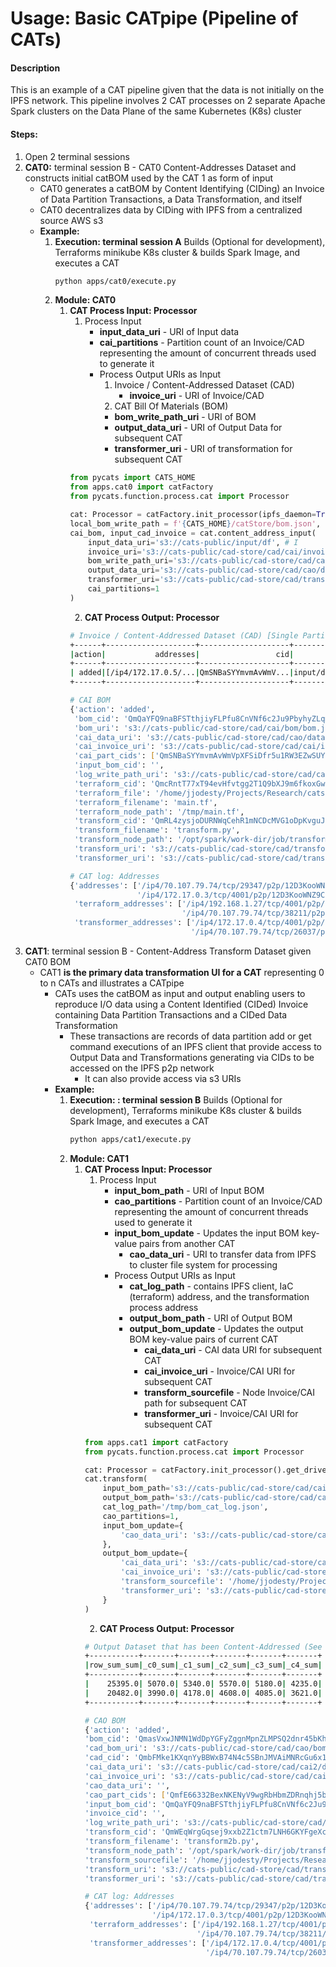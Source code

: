 # Usage: Basic CATpipe (Pipeline of CATs)

#### Description

This is an example of a CAT pipeline given that the data is not initially on the IPFS network. This pipeline involves 2 
CAT processes on 2 separate Apache Spark clusters on the Data Plane of the same Kubernetes (K8s) cluster

#### Steps:
1. Open 2 terminal sessions
2. **CAT0:** terminal session B - CAT0 Content-Addresses Dataset and constructs initial catBOM used by the CAT 1 as form
of input
   * CAT0 generates a catBOM by Content Identifying (CIDing) an Invoice of Data Partition Transactions, a Data 
       Transformation, and itself
   * CAT0 decentralizes data by CIDing with IPFS from a centralized source AWS s3
   * **Example:**
     1. **Execution: terminal session A**
         Builds (Optional for development), Terraforms minikube K8s cluster & builds Spark Image, and executes a CAT
         ```bash
         python apps/cat0/execute.py
         ```
     2. **Module: CAT0**
        1. **CAT Process Input: Processor**
           1. Process Input
              * **input_data_uri** - URI of Input data
              * **cai_partitions** - Partition count of an Invoice/CAD representing the amount of concurrent threads used 
              to generate it
              * Process Output URIs as Input
                 1. Invoice / Content-Addressed Dataset (CAD)
                    * **invoice_uri** - URI of Invoice/CAD
                 2. CAT Bill Of Materials (BOM) 
                   * **bom_write_path_uri** - URI of BOM
                   * **output_data_uri** - URI of Output Data for subsequent CAT
                   * **transformer_uri** - URI of transformation for subsequent CAT
           ```python
           from pycats import CATS_HOME
           from apps.cat0 import catFactory
           from pycats.function.process.cat import Processor

           cat: Processor = catFactory.init_processor(ipfs_daemon=True)
           local_bom_write_path = f'{CATS_HOME}/catStore/bom.json',
           cai_bom, input_cad_invoice = cat.content_address_input(
               input_data_uri='s3://cats-public/input/df', # I
               invoice_uri='s3://cats-public/cad-store/cad/cai/invoices', # O
               bom_write_path_uri='s3://cats-public/cad-store/cad/cai/bom/bom.json', # O
               output_data_uri='s3://cats-public/cad-store/cad/cao/data', # I/O
               transformer_uri='s3://cats-public/cad-store/cad/transformation/transform.py', # I/O
               cai_partitions=1
           )
           ```     
           2. **CAT Process Output: Processor**
           ```bash
           # Invoice / Content-Addressed Dataset (CAD) [Single Partition]
           +------+--------------------+--------------------+--------------------+---------------+
           |action|           addresses|                 cid|            file_key|       filename|
           +------+--------------------+--------------------+--------------------+---------------+
           | added|[/ip4/172.17.0.5/...|QmSNBaSYYmvmAvWmV...|input/df_json_0/p...|part-00000.json|
           +------+--------------------+--------------------+--------------------+---------------+

           # CAI BOM
           {'action': 'added',
            'bom_cid': 'QmQaYFQ9naBFSTthjiyFLPfu8CnVNf6c2Ju9PbyhyZLqmb',
            'bom_uri': 's3://cats-public/cad-store/cad/cai/bom/bom.json',
            'cai_data_uri': 's3://cats-public/cad-store/cad/cao/data',
            'cai_invoice_uri': 's3://cats-public/cad-store/cad/cai/invoices',
            'cai_part_cids': ['QmSNBaSYYmvmAvWmVpXFSiDfr5u1RW3EZwSUYkibwbG6BZ'],
            'input_bom_cid': '',
            'log_write_path_uri': 's3://cats-public/cad-store/cad/cai/bom/bom_cat_log.json',
            'terraform_cid': 'QmcRntT77xT94evHfvtgg2T1Q9bXJ9m6fkoxGwaWawkZD2',
            'terraform_file': '/home/jjodesty/Projects/Research/cats/main.tf',
            'terraform_filename': 'main.tf',
            'terraform_node_path': '/tmp/main.tf',
            'transform_cid': 'QmRL4zysjoDURNWqCehR1mNCDcMVG1oDpKvguJSmnyhb1e',
            'transform_filename': 'transform.py',
            'transform_node_path': '/opt/spark/work-dir/job/transformation/transform.py',
            'transform_uri': 's3://cats-public/cad-store/cad/transformation/transform.py',
            'transformer_uri': 's3://cats-public/cad-store/cad/transformation/transform.py'}

           # CAT log: Addresses
           {'addresses': ['/ip4/70.107.79.74/tcp/29347/p2p/12D3KooWNZ9C3mHTwZMYwnwcYWn8wbEkNRRFS4Ze27QnuK1jAB1R',
                          '/ip4/172.17.0.3/tcp/4001/p2p/12D3KooWNZ9C3mHTwZMYwnwcYWn8wbEkNRRFS4Ze27QnuK1jAB1R'],
            'terraform_addresses': ['/ip4/192.168.1.27/tcp/4001/p2p/12D3KooWMqjgHjaxpHqQUuBrzPJS7nM1QLQ2tTHZoLYEVVqEbdyD',
                                    '/ip4/70.107.79.74/tcp/38211/p2p/12D3KooWMqjgHjaxpHqQUuBrzPJS7nM1QLQ2tTHZoLYEVVqEbdyD'],
            'transformer_addresses': ['/ip4/172.17.0.4/tcp/4001/p2p/12D3KooWPuCynRm1Xm1tTxzcQatwHjajNteTPdcczU7h1EG2osyG',
                                      '/ip4/70.107.79.74/tcp/26037/p2p/12D3KooWPuCynRm1Xm1tTxzcQatwHjajNteTPdcczU7h1EG2osyG']} 
           ```
4. **CAT1**: terminal session B - Content-Address Transform Dataset given CAT0 BOM
   * CAT1 **is the primary data transformation UI for a CAT** representing 0 to n CATs and illustrates a CATpipe
     * CATs uses the catBOM as input and output enabling users to reproduce I/O data using a Content Identified (CIDed) 
     Invoice containing Data Partition Transactions and a CIDed Data Transformation 
       * These transactions are records of data partition add or get command executions of an IPFS client that provide 
       access to Output Data and Transformations generating via CIDs to be accessed on the IPFS p2p network
         * It can also provide access via s3 URIs
     * **Example:**
       1. **Execution: : terminal session B**
          Builds (Optional for development), Terraforms minikube K8s cluster & builds Spark Image, and executes a CAT
          ```bash
          python apps/cat1/execute.py
          ```
       2. **Module: CAT1**
          1. **CAT Process Input: Processor**
             1. Process Input
                * **input_bom_path** - URI of Input BOM
                * **cao_partitions** - Partition count of an Invoice/CAD representing the amount of concurrent threads used 
                to generate it
                * **input_bom_update** - Updates the input BOM key-value pairs from another CAT
                  * **cao_data_uri** - URI to transfer data from IPFS to cluster file system for processing
                * Process Output URIs as Input
                   * **cat_log_path** - contains IPFS client, IaC (terraform) address, and the transformation process address
                   * **output_bom_path** - URI of Output BOM
                   * **output_bom_update** - Updates the output BOM key-value pairs of current CAT
                     * **cai_data_uri** - CAI data URI for subsequent CAT
                     * **cai_invoice_uri** - Invoice/CAI URI for subsequent CAT
                     * **transform_sourcefile** - Node Invoice/CAI path for subsequent CAT
                     * **transformer_uri** - Invoice/CAI URI for subsequent CAT
             ```python
             from apps.cat1 import catFactory
             from pycats.function.process.cat import Processor

             cat: Processor = catFactory.init_processor().get_driver_ipfs_id()
             cat.transform(
                 input_bom_path='s3://cats-public/cad-store/cad/cai/bom/bom.json',
                 output_bom_path='s3://cats-public/cad-store/cad/cao/bom/output_bom.json',
                 cat_log_path='/tmp/bom_cat_log.json',
                 cao_partitions=1,
                 input_bom_update={
                     'cao_data_uri': 's3://cats-public/cad-store/cad/cao/data'
                 },
                 output_bom_update={
                     'cai_data_uri': 's3://cats-public/cad-store/cad/cai2/data',
                     'cai_invoice_uri': 's3://cats-public/cad-store/cad/cai2/invoices',
                     'transform_sourcefile': '/home/jjodesty/Projects/Research/cats/apps/cat1/transform2b.py',
                     'transformer_uri': 's3://cats-public/cad-store/cad/transformation/transform2b.py'
                 }
             )
             ```
             2. **CAT Process Output: Processor**
             ```bash
             # Output Dataset that has been Content-Addressed (See Invoice / CAD for CAT1)
             +-----------+-------+-------+-------+-------+-------+
             |row_sum_sum|_c0_sum|_c1_sum|_c2_sum|_c3_sum|_c4_sum|
             +-----------+-------+-------+-------+-------+-------+
             |    25395.0| 5070.0| 5340.0| 5570.0| 5180.0| 4235.0|
             |    20482.0| 3990.0| 4178.0| 4608.0| 4085.0| 3621.0|
             +-----------+-------+-------+-------+-------+-------+

             # CAO BOM
             {'action': 'added',
             'bom_cid': 'QmasVxwJNMN1WdDpYGFyZggnMpnZLMPSQ2dnr45bKhG6gh',
             'cad_bom_uri': 's3://cats-public/cad-store/cad/cao/bom/output_bom.json',
             'cad_cid': 'QmbFMke1KXqnYyBBWxB74N4c5SBnJMVAiMNRcGu6x1AwQH',
             'cai_data_uri': 's3://cats-public/cad-store/cad/cai2/data',
             'cai_invoice_uri': 's3://cats-public/cad-store/cad/cai2/invoices',
             'cao_data_uri': '',
             'cao_part_cids': ['QmfE66332BexNKENyV9wgRbHbmZDRnqhj5bv6gpEKc8iUm'],
             'input_bom_cid': 'QmQaYFQ9naBFSTthjiyFLPfu8CnVNf6c2Ju9PbyhyZLqmb',
             'invoice_cid': '',
             'log_write_path_uri': 's3://cats-public/cad-store/cad/cao/bom/bom_cat_log.json',
             'transform_cid': 'QmWEqWrgGqsej9xxb2Z1ctm7LNH6GKYFgeXcwFG2nYFVtD',
             'transform_filename': 'transform2b.py',
             'transform_node_path': '/opt/spark/work-dir/job/transformation/transform2b.py',
             'transform_sourcefile': '/home/jjodesty/Projects/Research/cats/apps/cat1/transform2b.py',
             'transform_uri': 's3://cats-public/cad-store/cad/transformation/transform2b.py',
             'transformer_uri': 's3://cats-public/cad-store/cad/transformation/transform2b.py'}

             # CAT log: Addresses
             {'addresses': ['/ip4/70.107.79.74/tcp/29347/p2p/12D3KooWNZ9C3mHTwZMYwnwcYWn8wbEkNRRFS4Ze27QnuK1jAB1R',
                            '/ip4/172.17.0.3/tcp/4001/p2p/12D3KooWNZ9C3mHTwZMYwnwcYWn8wbEkNRRFS4Ze27QnuK1jAB1R'],
              'terraform_addresses': ['/ip4/192.168.1.27/tcp/4001/p2p/12D3KooWMqjgHjaxpHqQUuBrzPJS7nM1QLQ2tTHZoLYEVVqEbdyD',
                                      '/ip4/70.107.79.74/tcp/38211/p2p/12D3KooWMqjgHjaxpHqQUuBrzPJS7nM1QLQ2tTHZoLYEVVqEbdyD'],
              'transformer_addresses': ['/ip4/172.17.0.4/tcp/4001/p2p/12D3KooWPuCynRm1Xm1tTxzcQatwHjajNteTPdcczU7h1EG2osyG',
                                        '/ip4/70.107.79.74/tcp/26037/p2p/12D3KooWPuCynRm1Xm1tTxzcQatwHjajNteTPdcczU7h1EG2osyG']} 
             ```
        
        